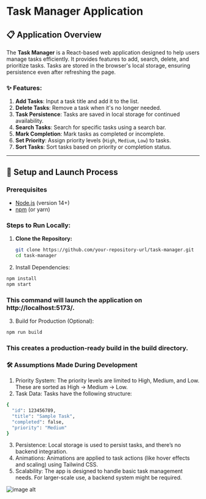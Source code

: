 # Task Manager Application

## 📋 Application Overview

The **Task Manager** is a React-based web application designed to help users manage tasks efficiently. It provides features to add, search, delete, and prioritize tasks. Tasks are stored in the browser's local storage, ensuring persistence even after refreshing the page.

### ✨ Features:
1. **Add Tasks**: Input a task title and add it to the list.
2. **Delete Tasks**: Remove a task when it's no longer needed.
3. **Task Persistence**: Tasks are saved in local storage for continued availability.
4. **Search Tasks**: Search for specific tasks using a search bar.
5. **Mark Completion**: Mark tasks as completed or incomplete.
6. **Set Priority**: Assign priority levels (`High`, `Medium`, `Low`) to tasks.
7. **Sort Tasks**: Sort tasks based on priority or completion status.

---

## 🚀 Setup and Launch Process

### Prerequisites
- [Node.js](https://nodejs.org/) (version 14+)
- [npm](https://www.npmjs.com/) (or yarn)

### Steps to Run Locally:
1. **Clone the Repository:**
   ```bash
   git clone https://github.com/your-repository-url/task-manager.git
   cd task-manager
   ```
2. Install Dependencies: 
  ```bash
  npm install
  npm start
  ```
### This command will launch the application on http://localhost:5173/.
3. Build for Production (Optional):
```bash 
npm run build
```
### This creates a production-ready build in the build directory.

### 🛠️ Assumptions Made During Development
1. Priority System: The priority levels are limited to High, Medium, and Low. These are sorted as High → Medium → Low.
2. Task Data: Tasks have the following structure:
```bash 
{
  "id": 123456789,
  "title": "Sample Task",
  "completed": false,
  "priority": "Medium"
}
```
3. Persistence: Local storage is used to persist tasks, and there’s no backend integration.
4. Animations: Animations are applied to task actions (like hover effects and scaling) using Tailwind CSS.
5. Scalability: The app is designed to handle basic task management needs. For larger-scale use, a backend system might be required.

![image alt](https://www.bangladeshtravelandtours.com/day-tours/nikli-haor-to-chatir-char-swamp-forest-by-boat-wetlands-exploration/)

